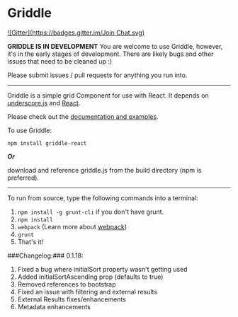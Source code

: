 Griddle
=======
[![Gitter](https://badges.gitter.im/Join Chat.svg)](https://gitter.im/DynamicTyped/Griddle?utm_source=badge&utm_medium=badge&utm_campaign=pr-badge&utm_content=badge)


**GRIDDLE IS IN DEVELOPMENT**
You are welcome to use Griddle, however, it's in the early stages of development. There are likely bugs and other issues that need to be cleaned up :)

Please submit issues / pull requests for anything you run into. 

----------

Griddle is a simple grid Component for use with React. It depends on [underscore.js](http://underscorejs.org/) and [React](http://facebook.github.io/react/). 

Please check out the [documentation and examples](http://dynamictyped.github.io/Griddle).

To use Griddle:

`npm install griddle-react`

***Or***

download and reference griddle.js from the build directory (npm is preferred).

----------

To run from source, type the following commands into a terminal: 

1. `npm install -g grunt-cli` if you don't have grunt.
2. `npm install`
3. `webpack` (Learn more about [webpack](http://webpack.github.io))
4. `grunt`
5. That's it!

###Changelog:###
0.1.18: 

1. Fixed a bug where initialSort property wasn't getting used
2. Added initialSortAscending prop (defaults to true)
3. Removed references to bootstrap
4. Fixed an issue with filtering and external results
5. External Results fixes/enhancements
6. Metadata enhancements
